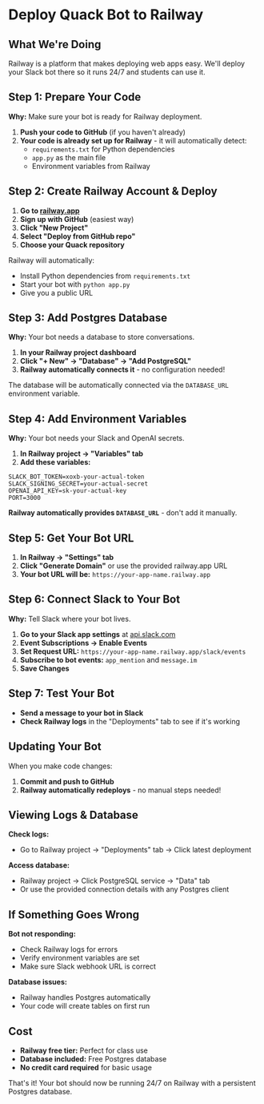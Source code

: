 # Deploy Quack Bot to Railway

## What We're Doing
Railway is a platform that makes deploying web apps easy. We'll deploy your Slack bot there so it runs 24/7 and students can use it.

## Step 1: Prepare Your Code
**Why:** Make sure your bot is ready for Railway deployment.

1. **Push your code to GitHub** (if you haven't already)
2. **Your code is already set up for Railway** - it will automatically detect:
   - `requirements.txt` for Python dependencies
   - `app.py` as the main file
   - Environment variables from Railway

## Step 2: Create Railway Account & Deploy

1. **Go to [railway.app](https://railway.app)**
2. **Sign up with GitHub** (easiest way)
3. **Click "New Project"**
4. **Select "Deploy from GitHub repo"**
5. **Choose your Quack repository**

Railway will automatically:
- Install Python dependencies from `requirements.txt`
- Start your bot with `python app.py`
- Give you a public URL

## Step 3: Add Postgres Database

**Why:** Your bot needs a database to store conversations.

1. **In your Railway project dashboard**
2. **Click "+ New" → "Database" → "Add PostgreSQL"**
3. **Railway automatically connects it** - no configuration needed!

The database will be automatically connected via the `DATABASE_URL` environment variable.

## Step 4: Add Environment Variables

**Why:** Your bot needs your Slack and OpenAI secrets.

1. **In Railway project → "Variables" tab**
2. **Add these variables:**

```
SLACK_BOT_TOKEN=xoxb-your-actual-token
SLACK_SIGNING_SECRET=your-actual-secret
OPENAI_API_KEY=sk-your-actual-key
PORT=3000
```

**Railway automatically provides `DATABASE_URL`** - don't add it manually.

## Step 5: Get Your Bot URL

1. **In Railway → "Settings" tab**
2. **Click "Generate Domain"** or use the provided railway.app URL
3. **Your bot URL will be:** `https://your-app-name.railway.app`

## Step 6: Connect Slack to Your Bot

**Why:** Tell Slack where your bot lives.

1. **Go to your Slack app settings** at [api.slack.com](https://api.slack.com/apps)
2. **Event Subscriptions → Enable Events**
3. **Set Request URL:** `https://your-app-name.railway.app/slack/events`
4. **Subscribe to bot events:** `app_mention` and `message.im`
5. **Save Changes**

## Step 7: Test Your Bot

- **Send a message to your bot in Slack**
- **Check Railway logs** in the "Deployments" tab to see if it's working

## Updating Your Bot

When you make code changes:

1. **Commit and push to GitHub**
2. **Railway automatically redeploys** - no manual steps needed!

## Viewing Logs & Database

**Check logs:**
- Go to Railway project → "Deployments" tab → Click latest deployment

**Access database:**
- Railway project → Click PostgreSQL service → "Data" tab
- Or use the provided connection details with any Postgres client

## If Something Goes Wrong

**Bot not responding:**
- Check Railway logs for errors
- Verify environment variables are set
- Make sure Slack webhook URL is correct

**Database issues:**
- Railway handles Postgres automatically
- Your code will create tables on first run

## Cost

- **Railway free tier:** Perfect for class use
- **Database included:** Free Postgres database
- **No credit card required** for basic usage

That's it! Your bot should now be running 24/7 on Railway with a persistent Postgres database.